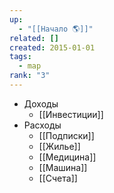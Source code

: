 ```yaml
---
up:
  - "[[Начало 🌎]]"
related: []
created: 2015-01-01
tags:
  - map
rank: "3"
---
```

- Доходы
	- [[Инвестиции]]
- Расходы
	- [[Подписки]]
	- [[Жилье]]
	- [[Медицина]]
	- [[Машина]]
	- [[Счета]]
